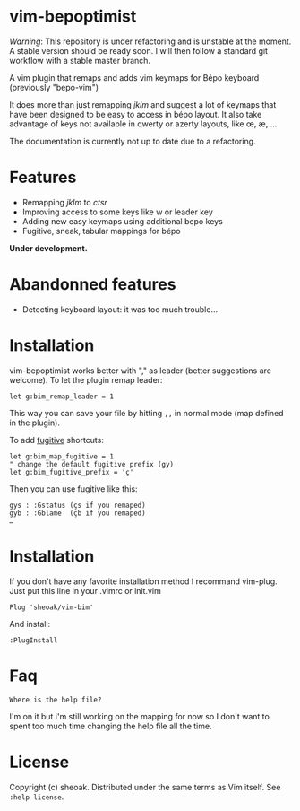 # vim-bepoptimist

*Warning*: This repository is under refactoring and is unstable at the moment. A
stable version should be ready soon. I will then follow a standard git workflow
with a stable master branch.

A vim plugin that remaps and adds vim keymaps for Bépo keyboard
(previously "bepo-vim")

It does more than just remapping *jklm* and suggest a lot of keymaps that
have been designed to be easy to access in bépo layout. It also take advantage
of keys not available in qwerty or azerty layouts, like œ, æ, …

The documentation is currently not up to date due to a refactoring.

# Features

- Remapping *jklm* to *ctsr*
- Improving access to some keys like w or leader key
- Adding new easy keymaps using additional bepo keys
- Fugitive, sneak, tabular mappings for bépo

**Under development.**

# Abandonned features

- Detecting keyboard layout: it was too much trouble…

# Installation

vim-bepoptimist works better with "," as leader (better suggestions are 
welcome). To let the plugin remap leader:

    let g:bim_remap_leader = 1

This way you can save your file by hitting `,,` in normal mode (map defined in
the plugin).


To add [fugitive](https://github.com/tpope/vim-fugitive) shortcuts:

    let g:bim_map_fugitive = 1
    " change the default fugitive prefix (gy)
    let g:bim_fugitive_prefix = 'ç'

Then you can use fugitive like this:

    gys : :Gstatus (çs if you remaped)
    gyb : :Gblame  (çb if you remaped)
    …

# Installation

If you don't have any favorite installation method I recommand vim-plug.
Just put this line in your .vimrc or init.vim

    Plug 'sheoak/vim-bim'

And install:

    :PlugInstall

# Faq

    Where is the help file?

I'm on it but i'm still working on the mapping for now so I don't want to spent 
too much time changing the help file all the time.

# License

Copyright (c) sheoak. Distributed under the same terms as Vim itself.
See `:help license`.


